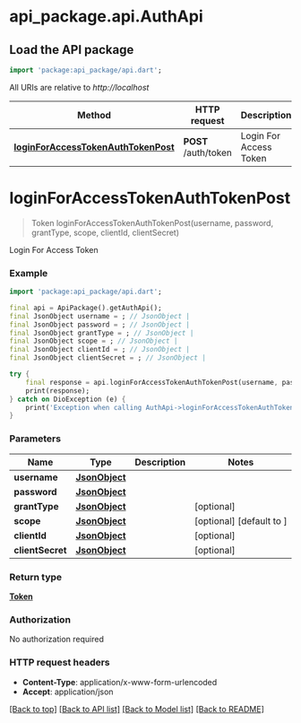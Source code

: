 # api_package.api.AuthApi

## Load the API package
```dart
import 'package:api_package/api.dart';
```

All URIs are relative to *http://localhost*

Method | HTTP request | Description
------------- | ------------- | -------------
[**loginForAccessTokenAuthTokenPost**](AuthApi.md#loginforaccesstokenauthtokenpost) | **POST** /auth/token | Login For Access Token


# **loginForAccessTokenAuthTokenPost**
> Token loginForAccessTokenAuthTokenPost(username, password, grantType, scope, clientId, clientSecret)

Login For Access Token

### Example
```dart
import 'package:api_package/api.dart';

final api = ApiPackage().getAuthApi();
final JsonObject username = ; // JsonObject | 
final JsonObject password = ; // JsonObject | 
final JsonObject grantType = ; // JsonObject | 
final JsonObject scope = ; // JsonObject | 
final JsonObject clientId = ; // JsonObject | 
final JsonObject clientSecret = ; // JsonObject | 

try {
    final response = api.loginForAccessTokenAuthTokenPost(username, password, grantType, scope, clientId, clientSecret);
    print(response);
} catch on DioException (e) {
    print('Exception when calling AuthApi->loginForAccessTokenAuthTokenPost: $e\n');
}
```

### Parameters

Name | Type | Description  | Notes
------------- | ------------- | ------------- | -------------
 **username** | [**JsonObject**](JsonObject.md)|  | 
 **password** | [**JsonObject**](JsonObject.md)|  | 
 **grantType** | [**JsonObject**](JsonObject.md)|  | [optional] 
 **scope** | [**JsonObject**](JsonObject.md)|  | [optional] [default to ]
 **clientId** | [**JsonObject**](JsonObject.md)|  | [optional] 
 **clientSecret** | [**JsonObject**](JsonObject.md)|  | [optional] 

### Return type

[**Token**](Token.md)

### Authorization

No authorization required

### HTTP request headers

 - **Content-Type**: application/x-www-form-urlencoded
 - **Accept**: application/json

[[Back to top]](#) [[Back to API list]](../README.md#documentation-for-api-endpoints) [[Back to Model list]](../README.md#documentation-for-models) [[Back to README]](../README.md)

